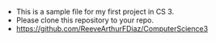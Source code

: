 - This is a sample file for my first project in CS 3.
- Please clone this repository to your repo.
- https://github.com/ReeveArthurFDiaz/ComputerScience3
 
